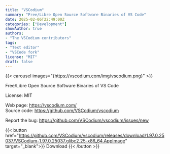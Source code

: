 ```yaml
---
title: "VSCodium"
summary: "Free/Libre Open Source Software Binaries of VS Code"
date: 2025-02-06T22:49:00Z
categories: ["Development"]
showAuthor: true
authors:
- "The VSCodium contributors"
tags: 
- "Text editor"
- "VSCode fork"
license: "MIT"
draft: false
---
```


{{< carousel images="{https://vscodium.com/img/vscodium.png}" >}}

Free/Libre Open Source Software Binaries of VS Code

License: MIT

Web page: <https://vscodium.com/>  
Source code: <https://github.com/VSCodium/vscodium>

Report the bug: <https://github.com/VSCodium/vscodium/issues/new>  

{{< button href="https://github.com/VSCodium/vscodium/releases/download/1.97.0.25037/VSCodium-1.97.0.25037.glibc2.25-x86_64.AppImage" target="_blank">}}
Download
{{< /button >}}
